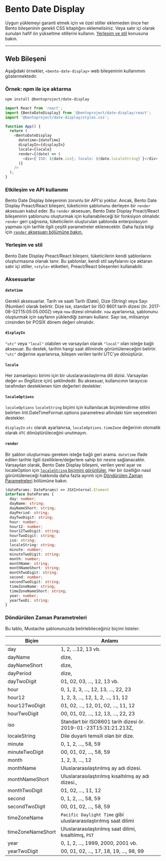 # Bento Date Display

Uygun yüklemeyi garanti etmek için ve özel stiller eklemeden önce her Bento bileşeninin gerekli CSS kitaplığını eklemelisiniz. Veya satır içi olarak sunulan hafif ön yükseltme stillerini kullanın. [Yerleşim ve stil](#layout-and-style) konusuna bakın.

<!--
## Web Component

TODO(https://go.amp.dev/issue/36619): Restore this section. We don't include it because we don't support <template> in Bento Web Components yet.

An older version of this file contains the removed section, though it's incorrect:

https://github.com/ampproject/amphtml/blob/422d171e87571c4d125a2bf956e78e92444c10e8/extensions/amp-date-display/1.0/README.md
-->

---

## Web Bileşeni

Aşağıdaki örnekler, `<bento-date-display>` web bileşeninin kullanımını göstermektedir.

### Örnek: npm ile içe aktarma

```sh
npm install @bentoproject/date-display
```

```javascript
import React from 'react';
import {BentoDateDisplay} from '@bentoproject/date-display/react';
import '@bentoproject/date-display/styles.css';

function App() {
  return (
    <BentoDateDisplay
      datetime={dateTime}
      displayIn={displayIn}
      locale={locale}
      render={(date) => (
        <div>{`ISO: ${date.iso}; locale: ${date.localeString}`}</div>
      )}
    />
  );
}
```

### Etkileşim ve API kullanımı

Bento Date Display bileşeninin zorunlu bir API'si yoktur. Ancak, Bento Date Display Preact/React bileşeni, tüketicinin şablonunu derleyen bir `render` aksesuarı kabul eder. Bu `render` aksesuarı, Bento Date Display Preact/React bileşeninin şablonunu oluşturmak için kullanabileceği bir fonksiyon olmalıdır. `render` geri çağrısına, tüketicilerin oluşturulan şablonda enterpolasyon yapması için tarihle ilgili çeşitli parametreler eklenecektir. Daha fazla bilgi için <a href="#render" data-md-type="link">`render` aksesuarı bölümüne bakın.</a>

### Yerleşim ve stil

Bento Date Display Preact/React bileşeni, tüketicilerin kendi şablonlarını oluşturmasına olanak tanır. Bu şablonlar, kendi stil sayfalarını içe aktaran satır içi stiller, `<style>` etiketleri, Preact/React bileşenleri kullanabilir.

### Aksesuarlar

#### `datetime`

Gerekli aksesuarlar. Tarih ve saati Tarih (Date), Dize (String) veya Sayı (Number) olarak belirtir. Dize ise, standart bir ISO 8601 tarih dizesi (ör. 2017-08-02T15:05:05.000Z) veya `now` dizesi olmalıdır. `now` ayarlanırsa, şablonunu oluşturmak için sayfanın yüklendiği zamanı kullanır. Sayı ise, milisaniye cinsinden bir POSIX dönem değeri olmalıdır.

#### `displayIn`

`"utc"` veya `"local"` olabilen ve varsayılan olarak `"local"` olan isteğe bağlı aksesuar. Bu destek, tarihin hangi saat diliminde görüntüleneceğini belirtir. `"utc"` değerine ayarlanırsa, bileşen verilen tarihi UTC'ye dönüştürür.

#### `locale`

Her zamanlayıcı birimi için bir uluslararasılaştırma dili dizisi. Varsayılan değer `en` (İngilizce için) şeklindedir. Bu aksesuar, kullanıcının tarayıcısı tarafından desteklenen tüm değerleri destekler.

#### `localeOptions`

`localeOptions` <code>localeString</code> biçimi için kullanılacak biçimlendirme stilini belirten <a>Intl.DateTimeFormat.options</a> parametresi altındaki tüm seçenekleri destekler.

`displayIn` `utc` olarak ayarlanırsa, `localeOptions.timeZone` değerinin otomatik olarak `UTC` dönüştürüleceğini unutmayın.

#### `render`

Bir şablon oluşturması gereken isteğe bağlı geri arama. `datetime` ifade edilen tarihle ilgili özelliklere/değerlere sahip bir nesne sağlanacaktır. Varsayılan olarak, Bento Date Display bileşeni, verilen yerel ayar ve localeOption için [`localeString` biçimini görüntüler.](https://developer.mozilla.org/en-US/docs/Web/JavaScript/Reference/Global_Objects/Date/toLocaleString) Her bir özelliğin nasıl görüntüleneceği hakkında daha fazla ayrıntı için [Döndürülen Zaman Parametreleri](#returned-time-parameters) bölümüne bakın.

```typescript
(dateParams: DateParams) => JSXInternal.Element
interface DateParams {
  day: number;
  dayName: string;
  dayNameShort: string;
  dayPeriod: string;
  dayTwoDigit: string;
  hour: number;
  hour12: number;
  hour12TwoDigit: string;
  hourTwoDigit: string;
  iso: string;
  localeString: string;
  minute: number;
  minuteTwoDigit: string;
  month: number;
  monthName: string;
  monthNameShort: string;
  monthTwoDigit: string;
  second: number;
  secondTwoDigit: string;
  timeZoneName: string;
  timeZoneNameShort: string;
  year: number;
  yearTwoDi: string;
}
```

### Döndürülen Zaman Parametreleri

Bu tablo, Mustache şablonunuzda belirtebileceğiniz biçimi listeler:

Biçim | Anlamı
--- | ---
day | 1, 2, ...12, 13 vb.
dayName | dize,
dayNameShort | dize,
dayPeriod | dize,
dayTwoDigit | 01, 02, 03, ..., 12, 13 vb.
hour | 0, 1, 2, 3, ..., 12, 13, ..., 22, 23
hour12 | 1, 2, 3, ..., 12, 1, 2, ..., 11, 12
hour12TwoDigit | 01, 02, ..., 12, 01, 02, ..., 11, 12
hourTwoDigit | 00, 01, 02, ..., 12, 13, ..., 22, 23
iso | Standart bir ISO8601 tarih dizesi ör. 2019-01-23T15:31:21.213Z,
localeString | Dile duyarlı temsili olan bir dize.
minute | 0, 1, 2, ..., 58, 59
minuteTwoDigit | 00, 01, 02, ..., 58, 59
month | 1, 2, 3, ..., 12
monthName | Uluslararasılaştırılmış ay adı dizesi.
monthNameShort | Uluslararasılaştırılmış kısaltılmış ay adı dizesi.,
monthTwoDigit | 01, 02, ..., 11, 12
second | 0, 1, 2, ..., 58, 59
secondTwoDigit | 00, 01, 02, ..., 58, 59
timeZoneName | `Pacific Daylight Time` gibi uluslararasılaştırılmış saat dilimi
timeZoneNameShort | Uluslararasılaştırılmış saat dilimi, kısaltılmış, `PST`
year | 0, 1, 2, ..., 1999, 2000, 2001 vb.
yearTwoDigit | 00, 01, 02, ..., 17, 18, 19, ..., 98, 99
